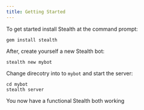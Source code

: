 ```yaml
---
title: Getting Started
---
```


To get started install Stealth at the command prompt:

  ```
  gem install stealth
  ```

After, create yourself a new Stealth bot:

  ```
  stealth new mybot
  ```

Change direcotry into to `mybot` and start the server:

  ```
  cd mybot
  stealth server
  ```

You now have a functional Stealth both working
